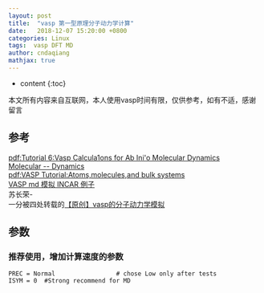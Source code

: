 ```yaml
---
layout: post
title:  "vasp 第一型原理分子动力学计算"
date:   2018-12-07 15:20:00 +0800
categories: Linux
tags:  vasp DFT MD
author: cndaqiang
mathjax: true
---
```

* content
{:toc}

本文所有内容来自互联网，本人使用vasp时间有限，仅供参考，如有不适，感谢留言






## 参考
[pdf:Tutorial 6:Vasp Calcula1ons for Ab Ini'o Molecular Dynamics](https://wiki.bnl.gov/CFN-Computation/images/3/3f/Tutorial6.pdf)
<br>[Molecular -- Dynamics](https://cms.mpi.univie.ac.at/vasp/vasp/Molecular_Dynamics.html)
<br>[pdf:VASP Tutorial:Atoms,molecules,and bulk systems](https://www.nersc.gov/assets/Uploads/VASP-tutorial-AtomsMoleculesBulk.pdf)
<br>[VASP md 模拟 INCAR 例子 ](http://blog.163.com/xiaowei_090513/blog/static/1177183592010099379680)
<br>苏长荣-
<br>一分被四处转载的[【原创】vasp的分子动力学模拟](http://muchong.com/t-1744011-1)

## 参数

### 推荐使用，增加计算速度的参数

```
PREC = Normal                 # chose Low only after tests
ISYM = 0  #Strong recommend for MD
